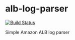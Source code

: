 # alb-log-parser
[![Build Status](https://travis-ci.org/burkov/alb-log-parser.svg?branch=master)](https://travis-ci.org/burkov/alb-log-parser)

Simple Amazon ALB log parser

